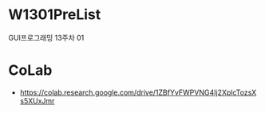 # W1301PreList
GUI프로그래밍 13주차 01

# CoLab
- https://colab.research.google.com/drive/1ZBfYvFWPVNG4Ij2XplcTozsXs5XUxJmr
